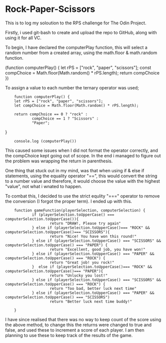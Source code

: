 # Rock-Paper-Scissors


This is to log my soloution to the RPS challenge for The Odin Project. 

Firstly, i used git-bash to create and upload the repo to GitHub, along with using it for all VC. 

To begin, I have declared the computerPlay function, this will select a random number from a created array, using the math.floor & math.random function. 

(function computerPlay() {
        let rPS = ["rock", "paper", "scissors"];
        const compChoice = Math.floor(Math.random() * rPS.length);
        return compChoice
})

To assign a value to each number the ternary operator was used; 


        function computerPlay() {
        let rPS = ["rock", "paper", "scissors"];
        let compChoice = Math.floor(Math.random() * rPS.length);
        
        return compChoice == 0 ? "rock" :
                compChoice == 1 ? "Scissors" :
                "Paper";   
}
 
        console.log (computerPlay())
 

This caused some issues when I did not format the operator correctly, and the compChoice kept going out of scope. In the end i managed to figure out the problem was wrapping the return in parenthesis.

One thing that stuck out in my mind, was that when using if & else if statements, using the equality operator "==", this would convert the string to a number value and therefore, it would choose the value with the highest "value", not what i wnated to happen. 

To combat this, I decided to use the strict equlity "===" operator to remove the conversion (I forgot the proper term). I ended up with this.

        function gameFunction(playerSelection, computerSelection) {
                if (playerSelection.toUpperCase() === computerSelection.toUpperCase()){
                        return "DRAW!, Please try again"
                } else if (playerSelection.toUpperCase()=== "ROCK" && computerSelection.toUpperCase()=== "SCISSORS"){
                        return "Nice! You have won this round!"
                } else if (playerSelection.toUpperCase() === "SCISSORS" && computerSelection.toUpperCase() === "PAPER") {
                        return "Excellent, good job, you have won!"
                } else if (playerSelection.toUpperCase() === "PAPER" && computerSelection.toUpperCase() === "ROCK") {
                        return "Great job! you rock!"
                }  else if (playerSelection.toUpperCase()=== "ROCK" && computerSelection.toUpperCase()=== "PAPER"){
                        return "Unlucky you lost!"
                } else if (playerSelection.toUpperCase() === "SCISSORS" && computerSelection.toUpperCase() === "ROCK") {
                        return "Too bad, better luck next time"
                } else if (playerSelection.toUpperCase() === "PAPER" && computerSelection.toUpperCase() === "SCISSORS") 
                        return "Better luck next time buddy!" 

        }

I have since realised that there was no way to keep count of the score using the above method, to change this the returns were changed to true and false, and used these to increment a score of each player. I am then planning to use these to keep track of the results of the game. 
